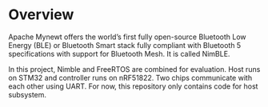 # Overview
Apache Mynewt offers the world’s first fully open-source Bluetooth Low Energy (BLE) or Bluetooth Smart stack fully compliant with Bluetooth 5 specifications with support for Bluetooth Mesh. It is called NimBLE.

In this project, Nimble and FreeRTOS are combined for evaluation. Host runs on STM32 and controller runs on nRF51822. Two chips communicate with each other using UART. For now, this repository only contains code for host subsystem.